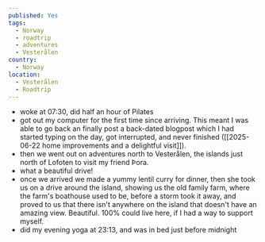 ```yaml
---
published: Yes
tags:
  - Norway
  - roadtrip
  - adventures
  - Vesterålen
country:
  - Norway
location:
  - Vesterålen
  - Roadtrip
---
```

- woke at 07:30, did half an hour of Pilates
- got out my computer for the first time since arriving. This meant I was able to go back an finally post a back-dated blogpost which I had started typing on the day, got interrupted, and never finished ([[2025-06-22 home improvements and a delightful visit]]). 
- then we went out on adventures north to Vesterålen, the islands just north of Lofoten to visit my friend Þora. 
- what a beautiful drive!
- once we arrived we made a yummy lentil curry for dinner, then she took us on a drive around the island, showing us the old family farm, where the farm's boathouse used to be, before a storm took it away, and proved to us that there isn't anywhere on the island that doesn't have an amazing view. Beautiful. 100% could live here, if I had a way to support myself.
- did my evening yoga at 23:13, and was in bed just before midnight 